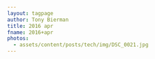 ```yaml
---
layout: tagpage
author: Tony Bierman
title: 2016 apr
fname: 2016+apr
photos:
  - assets/content/posts/tech/img/DSC_0021.jpg
---
```


